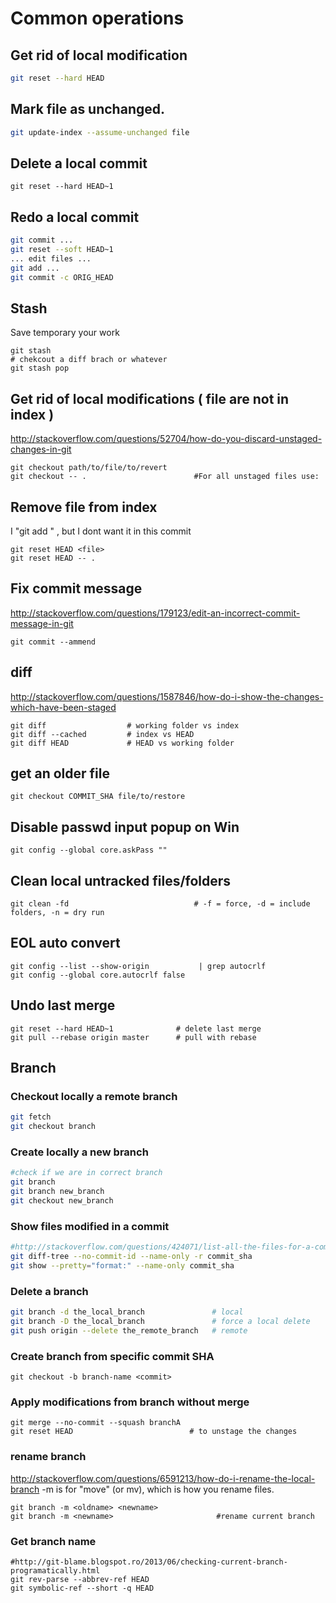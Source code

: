 # Common operations

## Get rid of local modification

~~~bash
git reset --hard HEAD
~~~

## Mark file as unchanged.

~~~bash
git update-index --assume-unchanged file
~~~


## Delete a local commit

~~~
git reset --hard HEAD~1
~~~

## Redo a local commit

~~~bash
git commit ...
git reset --soft HEAD~1
... edit files ...
git add ...
git commit -c ORIG_HEAD
~~~

## Stash

Save temporary your work

~~~
git stash
# chekcout a diff brach or whatever
git stash pop
~~~

## Get rid of local modifications ( file are not in index )

http://stackoverflow.com/questions/52704/how-do-you-discard-unstaged-changes-in-git

~~~
git checkout path/to/file/to/revert
git checkout -- .                        #For all unstaged files use:
~~~


## Remove file from index

I "git add <file>" , but I dont want it in this commit

~~~
git reset HEAD <file>
git reset HEAD -- .
~~~

## Fix commit message

http://stackoverflow.com/questions/179123/edit-an-incorrect-commit-message-in-git

~~~
git commit --ammend
~~~


## diff

http://stackoverflow.com/questions/1587846/how-do-i-show-the-changes-which-have-been-staged

~~~
git diff                  # working folder vs index
git diff --cached         # index vs HEAD
git diff HEAD             # HEAD vs working folder
~~~

## get an older file

~~~
git checkout COMMIT_SHA file/to/restore
~~~

## Disable passwd input popup on Win

~~~
git config --global core.askPass ""
~~~

## Clean local untracked files/folders

~~~
git clean -fd                            # -f = force, -d = include folders, -n = dry run
~~~

## EOL auto convert

~~~
git config --list --show-origin           | grep autocrlf
git config --global core.autocrlf false
~~~

## Undo last merge

~~~
git reset --hard HEAD~1              # delete last merge
git pull --rebase origin master      # pull with rebase            
~~~

## Branch 

### Checkout locally a remote branch

~~~bash
git fetch
git checkout branch
~~~

### Create locally a new branch

~~~bash
#check if we are in correct branch
git branch
git branch new_branch
git checkout new_branch
~~~

### Show files modified in a commit

~~~bash
#http://stackoverflow.com/questions/424071/list-all-the-files-for-a-commit-in-git
git diff-tree --no-commit-id --name-only -r commit_sha
git show --pretty="format:" --name-only commit_sha
~~~

### Delete a branch

~~~bash
git branch -d the_local_branch               # local
git branch -D the_local_branch               # force a local delete
git push origin --delete the_remote_branch   # remote
~~~

### Create branch from specific commit SHA

~~~
git checkout -b branch-name <commit>
~~~

### Apply modifications from branch without merge

~~~
git merge --no-commit --squash branchA   
git reset HEAD                          # to unstage the changes
~~~

### rename branch

http://stackoverflow.com/questions/6591213/how-do-i-rename-the-local-branch
-m is for "move" (or mv), which is how you rename files.

~~~
git branch -m <oldname> <newname>
git branch -m <newname>                       #rename current branch
~~~

### Get branch name

~~~
#http://git-blame.blogspot.ro/2013/06/checking-current-branch-programatically.html
git rev-parse --abbrev-ref HEAD
git symbolic-ref --short -q HEAD
~~~
